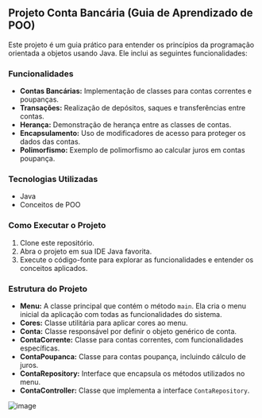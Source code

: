 ## Projeto Conta Bancária (Guia de Aprendizado de POO)

Este projeto é um guia prático para entender os princípios da programação orientada a objetos usando Java. Ele inclui as seguintes funcionalidades:

### Funcionalidades

- **Contas Bancárias:** Implementação de classes para contas correntes e poupanças.
- **Transações:** Realização de depósitos, saques e transferências entre contas.
- **Herança:** Demonstração de herança entre as classes de contas.
- **Encapsulamento:** Uso de modificadores de acesso para proteger os dados das contas.
- **Polimorfismo:** Exemplo de polimorfismo ao calcular juros em contas poupança.

### Tecnologias Utilizadas

- Java
- Conceitos de POO

### Como Executar o Projeto

1. Clone este repositório.
2. Abra o projeto em sua IDE Java favorita.
3. Execute o código-fonte para explorar as funcionalidades e entender os conceitos aplicados.

### Estrutura do Projeto

- **Menu:** A classe principal que contém o método `main`. Ela cria o menu inicial da aplicação com todas as funcionalidades do sistema.
- **Cores:** Classe utilitária para aplicar cores ao menu.
- **Conta:** Classe responsável por definir o objeto genérico de conta.
- **ContaCorrente:** Classe para contas correntes, com funcionalidades específicas.
- **ContaPoupanca:** Classe para contas poupança, incluindo cálculo de juros.
- **ContaRepository:** Interface que encapsula os métodos utilizados no menu.
- **ContaController:** Classe que implementa a interface `ContaRepository`.

![image](https://github.com/user-attachments/assets/bb623fe9-8049-4670-80f3-ef350668edc4)
